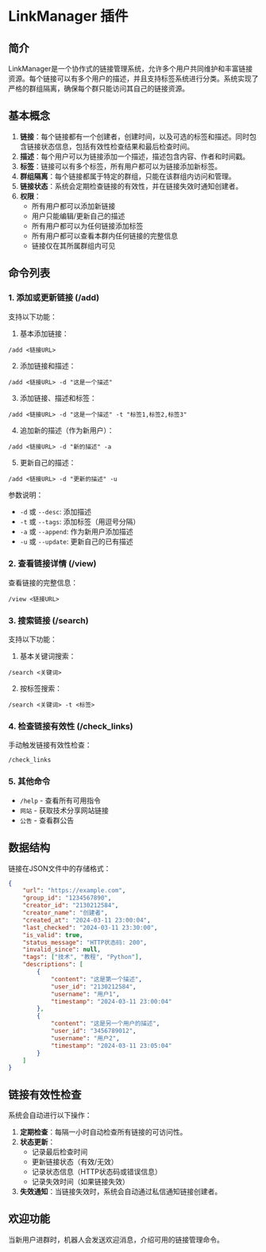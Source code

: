 # LinkManager 插件

## 简介

LinkManager是一个协作式的链接管理系统，允许多个用户共同维护和丰富链接资源。每个链接可以有多个用户的描述，并且支持标签系统进行分类。系统实现了严格的群组隔离，确保每个群只能访问其自己的链接资源。

## 基本概念

1. **链接**：每个链接都有一个创建者，创建时间，以及可选的标签和描述。同时包含链接状态信息，包括有效性检查结果和最后检查时间。
2. **描述**：每个用户可以为链接添加一个描述，描述包含内容、作者和时间戳。
3. **标签**：链接可以有多个标签，所有用户都可以为链接添加新标签。
4. **群组隔离**：每个链接都属于特定的群组，只能在该群组内访问和管理。
5. **链接状态**：系统会定期检查链接的有效性，并在链接失效时通知创建者。
6. **权限**：
   - 所有用户都可以添加新链接
   - 用户只能编辑/更新自己的描述
   - 所有用户都可以为任何链接添加标签
   - 所有用户都可以查看本群内任何链接的完整信息
   - 链接仅在其所属群组内可见

## 命令列表

### 1. 添加或更新链接 (/add)

支持以下功能：

1. 基本添加链接：
```
/add <链接URL>
```

2. 添加链接和描述：
```
/add <链接URL> -d "这是一个描述"
```

3. 添加链接、描述和标签：
```
/add <链接URL> -d "这是一个描述" -t "标签1,标签2,标签3"
```

4. 追加新的描述（作为新用户）：
```
/add <链接URL> -d "新的描述" -a
```

5. 更新自己的描述：
```
/add <链接URL> -d "更新的描述" -u
```

参数说明：
- `-d` 或 `--desc`: 添加描述
- `-t` 或 `--tags`: 添加标签（用逗号分隔）
- `-a` 或 `--append`: 作为新用户添加描述
- `-u` 或 `--update`: 更新自己的已有描述

### 2. 查看链接详情 (/view)

查看链接的完整信息：
```
/view <链接URL>
```

### 3. 搜索链接 (/search)

支持以下功能：

1. 基本关键词搜索：
```
/search <关键词>
```

2. 按标签搜索：
```
/search <关键词> -t <标签>
```

### 4. 检查链接有效性 (/check_links)

手动触发链接有效性检查：
```
/check_links
```

### 5. 其他命令

- `/help` - 查看所有可用指令
- `网站` - 获取技术分享网站链接
- `公告` - 查看群公告

## 数据结构

链接在JSON文件中的存储格式：
```json
{
    "url": "https://example.com",
    "group_id": "1234567890",
    "creator_id": "2130212584",
    "creator_name": "创建者",
    "created_at": "2024-03-11 23:00:04",
    "last_checked": "2024-03-11 23:30:00",
    "is_valid": true,
    "status_message": "HTTP状态码: 200",
    "invalid_since": null,
    "tags": ["技术", "教程", "Python"],
    "descriptions": [
        {
            "content": "这是第一个描述",
            "user_id": "2130212584",
            "username": "用户1",
            "timestamp": "2024-03-11 23:00:04"
        },
        {
            "content": "这是另一个用户的描述",
            "user_id": "3456789012",
            "username": "用户2",
            "timestamp": "2024-03-11 23:05:04"
        }
    ]
}
```

## 链接有效性检查

系统会自动进行以下操作：

1. **定期检查**：每隔一小时自动检查所有链接的可访问性。
2. **状态更新**：
   - 记录最后检查时间
   - 更新链接状态（有效/无效）
   - 记录状态信息（HTTP状态码或错误信息）
   - 记录失效时间（如果链接失效）
3. **失效通知**：当链接失效时，系统会自动通过私信通知链接创建者。

## 欢迎功能

当新用户进群时，机器人会发送欢迎消息，介绍可用的链接管理命令。 